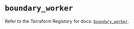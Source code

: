 # `boundary_worker`

Refer to the Terraform Registory for docs: [`boundary_worker`](https://registry.terraform.io/providers/hashicorp/boundary/1.1.5/docs/resources/worker).
